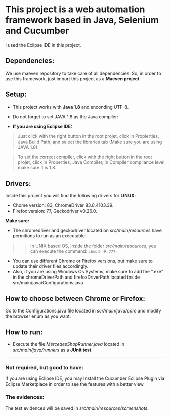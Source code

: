 # This project is a web automation framework based in Java, Selenium and Cucumber
I used the Eclipse IDE in this project.

## Dependencies:
We use maeven repository to take care of all dependencies. So, in order to use this framework, just import this project as a **Maeven project**.

## Setup:
- This project works with **Java 1.8** and enconding UTF-8.

- Do not forget to set JAVA 1.8 as the Java compiler:
- **If you are using Eclipse IDE:**
 > Just click with the right button in the root projet, click in Propierties, Java Build Path, and  select the libraries tab (Make sure you are using JAVA 1.8).
 
 >To set the correct compiler, click with the right button in the root projet, click in Properties, Java Compiler, in Compiler compliance level make sure it is 1.8.

## Drivers:
Inside this project you will find the following drivers for **LINUX**:
- Chome version: 83, ChromeDriver 83.0.4103.39.
- Firefox version: 77, Geckodriver v0.26.0.

**Make sure:**
- The chromedriver and geckodriver located on *src/main/resources* have permitions to run as an executable: 
 >> In UNIX based OS, inside the folder *src/main/resources*, you can execute the command: `chmod -R 777`.

- You can use different Chrome or Firefox versions, but make sure to update their driver files accordingly.
- Also, if you are using Windows Os Systems, make sure to add the ".exe" in the chromeDriverPath and firefoxDriverPath located inside src/main/java/Configurations.java

## How to choose between Chrome or Firefox:
Go to the Configurations.java file located in *scr/main/java/core* and modify the browser enum as you want.

## How to run:
- Execute the file *MercedesShopRunner.java* located in *src/main/java/runners* as a **JUnit test**.

_________________

### Not required, but good to have:
If you are using Eclipse IDE, you may Install the Cucumber Eclipse Plugin via Eclipse Marketplace in order to see the features with a better view.

### The evidences:
The test evidences will be saved in *src/main/resources/screenshots*.
